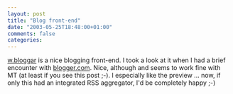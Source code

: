 ```yaml
---
layout: post
title: "Blog front-end"
date: "2003-05-25T18:48:00+01:00"
comments: false
categories: 
---
```


<p><a href="http://wbloggar.com/">w.bloggar</a> is a nice blogging front-end. I took a look at it when I had a brief encounter with <a href="http://www.blogger.com">blogger.com</a>. Nice, although and seems to work fine with MT (at least if you see this post ;-). I especially like the preview ... now, if only this had an integrated RSS aggregator, I'd be completely happy ;-)</p>

